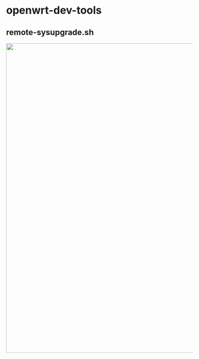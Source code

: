 # openwrt-dev-tools

## remote-sysupgrade.sh
<a href="https://asciinema.org/a/08xl3v0qrf1s1ojenz097wbfo?autoplay=1" target="_blank"><img src="https://asciinema.org/a/08xl3v0qrf1s1ojenz097wbfo.png" width="835"/></a>
